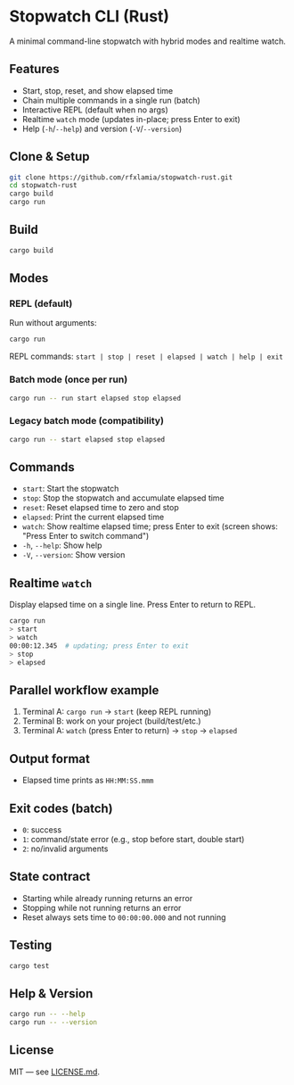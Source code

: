 # Stopwatch CLI (Rust)

A minimal command-line stopwatch with hybrid modes and realtime watch.

## Features

* Start, stop, reset, and show elapsed time
* Chain multiple commands in a single run (batch)
* Interactive REPL (default when no args)
* Realtime `watch` mode (updates in-place; press Enter to exit)
* Help (`-h`/`--help`) and version (`-V`/`--version`)

## Clone & Setup

```bash
git clone https://github.com/rfxlamia/stopwatch-rust.git
cd stopwatch-rust
cargo build
cargo run
```

## Build

```bash
cargo build
```

## Modes

### REPL (default)

Run without arguments:

```bash
cargo run
```

REPL commands: `start | stop | reset | elapsed | watch | help | exit`

### Batch mode (once per run)

```bash
cargo run -- run start elapsed stop elapsed
```

### Legacy batch mode (compatibility)

```bash
cargo run -- start elapsed stop elapsed
```

## Commands

* `start`: Start the stopwatch
* `stop`: Stop the stopwatch and accumulate elapsed time
* `reset`: Reset elapsed time to zero and stop
* `elapsed`: Print the current elapsed time
* `watch`: Show realtime elapsed time; press Enter to exit (screen shows: "Press Enter to switch command")
* `-h`, `--help`: Show help
* `-V`, `--version`: Show version

## Realtime `watch`

Display elapsed time on a single line. Press Enter to return to REPL.

```bash
cargo run
> start
> watch
00:00:12.345  # updating; press Enter to exit
> stop
> elapsed
```

## Parallel workflow example

1. Terminal A: `cargo run` → `start` (keep REPL running)
2. Terminal B: work on your project (build/test/etc.)
3. Terminal A: `watch` (press Enter to return) → `stop` → `elapsed`

## Output format

* Elapsed time prints as `HH:MM:SS.mmm`

## Exit codes (batch)

* `0`: success
* `1`: command/state error (e.g., stop before start, double start)
* `2`: no/invalid arguments

## State contract

* Starting while already running returns an error
* Stopping while not running returns an error
* Reset always sets time to `00:00:00.000` and not running

## Testing

```bash
cargo test
```

## Help & Version

```bash
cargo run -- --help
cargo run -- --version
```

## License

MIT — see [LICENSE.md](LICENSE.md).
